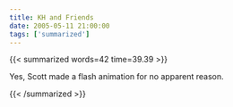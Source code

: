 ```yaml
---
title: KH and Friends
date: 2005-05-11 21:00:00
tags: ['summarized']
---
```


{{< summarized words=42 time=39.39 >}}

Yes, Scott made a flash animation for no apparent reason.

{{< /summarized >}}